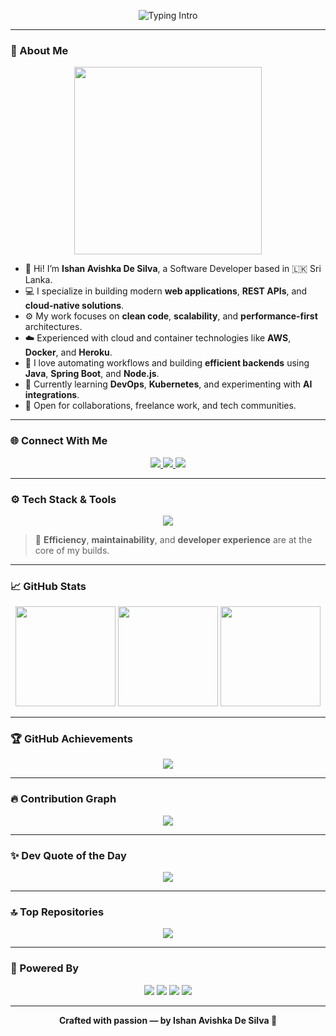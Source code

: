 <!-- Profile Header Typing Animation -->
<p align="center">
  <img src="https://readme-typing-svg.demolab.com?font=Fira+Code&size=24&pause=1000&color=00FFBF&background=000000&center=true&vCenter=true&width=900&height=80&lines=Hi+%F0%9F%91%8B%2C+I'm+Ishan+Avishka+De+Silva;Software+Engineer+%7C+Cloud+Native+Enthusiast+%F0%9F%8C%90;Building+Robust+Backends+and+Beautiful+Frontends+%F0%9F%92%BB;Clean+Code+%2B+Modern+Tools+%3D+Magic+%E2%9C%A8" alt="Typing Intro" />
</p>

---

### 💫 About Me
<p align="center">
  <img src="https://media.giphy.com/media/qgQUggAC3Pfv687qPC/giphy.gif" width="300" />
</p>

- 👋 Hi! I’m **Ishan Avishka De Silva**, a Software Developer based in 🇱🇰 Sri Lanka.
- 💻 I specialize in building modern **web applications**, **REST APIs**, and **cloud-native solutions**.
- ⚙️ My work focuses on **clean code**, **scalability**, and **performance-first** architectures.
- ☁️ Experienced with cloud and container technologies like **AWS**, **Docker**, and **Heroku**.
- 🔁 I love automating workflows and building **efficient backends** using **Java**, **Spring Boot**, and **Node.js**.
- 🌱 Currently learning **DevOps**, **Kubernetes**, and experimenting with **AI integrations**.
- 🤝 Open for collaborations, freelance work, and tech communities.

---

### 🌐 Connect With Me

<p align="center">
  <a href="https://linkedin.com/in/ishan-avishka-de-silva" target="_blank">
    <img src="https://img.shields.io/badge/LinkedIn-%230077B5.svg?style=for-the-badge&logo=linkedin&logoColor=white" />
  </a>
  <a href="mailto:avishkaishan637@gmail.com">
    <img src="https://img.shields.io/badge/Gmail-D14836?style=for-the-badge&logo=gmail&logoColor=white" />
  </a>
  <a href="https://github.com/Ishan-Avishka">
    <img src="https://img.shields.io/badge/GitHub-181717?style=for-the-badge&logo=github&logoColor=white" />
  </a>
</p>

---

### ⚙️ Tech Stack & Tools

<p align="center">
  <img src="https://skillicons.dev/icons?i=java,spring,js,ts,nodejs,express,react,next,flutter,dart,py,c,mysql,mongodb,neo4j,aws,docker,heroku,azure,html,css,linux,bash" />
</p>

> 🎯 **Efficiency**, **maintainability**, and **developer experience** are at the core of my builds.

---

### 📈 GitHub Stats

<p align="center">
  <img src="https://github-readme-stats.vercel.app/api?username=Ishan-Avishka&show_icons=true&theme=radical&border_radius=10&count_private=true" height="160"/>
  <img src="https://github-readme-streak-stats.herokuapp.com?user=Ishan-Avishka&theme=radical&hide_border=false" height="160"/>
  <img src="https://github-readme-stats.vercel.app/api/top-langs/?username=Ishan-Avishka&layout=compact&theme=radical&hide_border=false" height="160"/>
</p>

---

### 🏆 GitHub Achievements

<p align="center">
  <img src="https://github-profile-trophy.vercel.app/?username=Ishan-Avishka&theme=algolia&margin-w=15&no-bg=true&no-frame=true"/>
</p>

---

### 🔥 Contribution Graph

<p align="center">
  <img src="https://github-readme-activity-graph.vercel.app/graph?username=Ishan-Avishka&theme=github-compact&hide_border=true&area=true" />
</p>

---

### ✨ Dev Quote of the Day

<p align="center">
  <img src="https://quotes-github-readme.vercel.app/api?type=horizontal&theme=tokyonight" />
</p>

---

### 🔝 Top Repositories

<p align="center">
  <img src="https://github-contributor-stats.vercel.app/api?username=Ishan-Avishka&limit=5&theme=gruvbox_light&combine_all_yearly_contributions=true" />
</p>

---

### 🧰 Powered By

<p align="center">
  <img src="https://img.shields.io/badge/GPRM-%23E34F26?style=for-the-badge&logo=github&logoColor=white" />
  <img src="https://img.shields.io/badge/Skillicons.dev-%2300C7B7?style=for-the-badge&logo=visualstudiocode&logoColor=white" />
  <img src="https://img.shields.io/badge/Vercel%20Stats-%23121011?style=for-the-badge&logo=vercel&logoColor=white" />
  <img src="https://img.shields.io/badge/Typing%20SVG-%231C1C1C?style=for-the-badge&logo=code&logoColor=white" />
</p>

---

<p align="center">
  <b>Crafted with passion — by Ishan Avishka De Silva 🚀</b>
</p>
